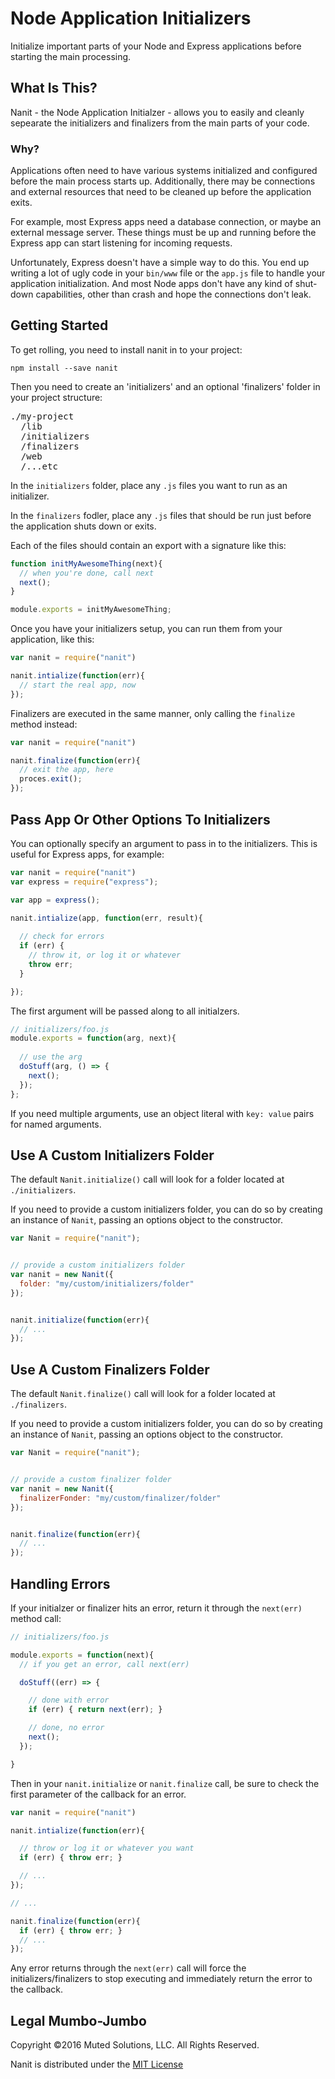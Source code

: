 # Node Application Initializers

Initialize important parts of your Node and Express applications
before starting the main processing.

## What Is This?

Nanit - the Node Application Initialzer - allows you to easily
and cleanly sepearate the initializers and finalizers from the main parts of
your code. 

### Why?

Applications often need to have various systems initialized and
configured before the main process starts up. Additionally, there
may be connections and external resources that need to be cleaned
up before the application exits.

For example, most Express apps need a database connection, or maybe 
an external message server. These things must be up and running before 
the Express app can start listening for incoming requests. 

Unfortunately, Express doesn't have a simple way to do this. You end 
up writing a lot of ugly code in your `bin/www` file or the `app.js` 
file to handle your application initialization. And most Node apps don't
have any kind of shut-down capabilities, other than crash and hope the
connections don't leak.

## Getting Started

To get rolling, you need to install nanit in to your project:

`npm install --save nanit`

Then you need to create an 'initializers' and an optional 'finalizers' 
folder in your project structure:

<pre>
./my-project
  /lib
  /initializers
  /finalizers
  /web
  /...etc
</pre>

In the `initializers` folder, place any `.js` files you want to
run as an initializer.

In the `finalizers` fodler, place any `.js` files that should be
run just before the application shuts down or exits.

Each of the files should contain an export with a signature like this:

```js
function initMyAwesomeThing(next){
  // when you're done, call next
  next();
}

module.exports = initMyAwesomeThing;
```

Once you have your initializers setup, you can run them from
your application, like this:

```js
var nanit = require("nanit")

nanit.intialize(function(err){
  // start the real app, now
});
```

Finalizers are executed in the same manner, only calling the `finalize`
method instead:

```js
var nanit = require("nanit")

nanit.finalize(function(err){
  // exit the app, here
  proces.exit();
});
```

## Pass App Or Other Options To Initializers

You can optionally specify an argument to pass in to the 
initializers. This is useful for Express apps, for example:

```js
var nanit = require("nanit")
var express = require("express");

var app = express();

nanit.intialize(app, function(err, result){
  
  // check for errors
  if (err) { 
    // throw it, or log it or whatever
    throw err; 
  }

});
```

The first argument will be passed along to all initialzers. 

```js
// initializers/foo.js
module.exports = function(arg, next){
  
  // use the arg
  doStuff(arg, () => {
    next();
  });
};
```

If you need multiple arguments, use an object literal with
`key: value` pairs for named arguments.

## Use A Custom Initializers Folder

The default `Nanit.initialize()` call will look for a folder located at `./initializers`.

If you need to provide a custom initializers folder, you can do so by creating
an instance of `Nanit`, passing an options object to the constructor.

```js
var Nanit = require("nanit");


// provide a custom initializers folder
var nanit = new Nanit({
  folder: "my/custom/initializers/folder"
});


nanit.initialize(function(err){
  // ...
});

```
## Use A Custom Finalizers Folder

The default `Nanit.finalize()` call will look for a folder located at `./finalizers`.

If you need to provide a custom initializers folder, you can do so by creating
an instance of `Nanit`, passing an options object to the constructor.

```js
var Nanit = require("nanit");


// provide a custom finalizer folder
var nanit = new Nanit({
  finalizerFonder: "my/custom/finalizer/folder"
});


nanit.finalize(function(err){
  // ...
});
```

## Handling Errors

If your initialzer or finalizer hits an error, return it through the `next(err)`
method call:

```js
// initializers/foo.js

module.exports = function(next){
  // if you get an error, call next(err)

  doStuff((err) => {

    // done with error
    if (err) { return next(err); }

    // done, no error
    next();
  });

}
```

Then in your `nanit.initialize` or `nanit.finalize` call, be sure to check the
first parameter of the callback for an error.

```js
var nanit = require("nanit")

nanit.intialize(function(err){

  // throw or log it or whatever you want
  if (err) { throw err; }

  // ...
});

// ...

nanit.finalize(function(err){
  if (err) { throw err; }
  // ...
});
```

Any error returns through the `next(err)` call will force 
the initializers/finalizers to stop executing and immediately return the
error to the callback.

## Legal Mumbo-Jumbo

Copyright &copy;2016 Muted Solutions, LLC. All Rights Reserved.

Nanit is distributed under the [MIT License](http://mutedsolutions.mit-license.org)
